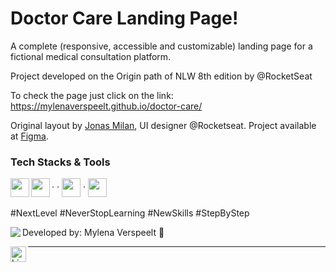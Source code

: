 # Doctor Care Landing Page!

A complete (responsive, accessible and customizable) landing page for a fictional medical consultation platform.

Project developed on the Origin path of NLW 8th edition  by @RocketSeat

To check the page just click on the link: https://mylenaverspeelt.github.io/doctor-care/

<p align="left">Original layout by <a href="https://jonasmilan.cc/">Jonas Milan</a>, UI designer @Rocketseat. Project available at <a href="https://www.figma.com/community/file/1102912263666619803">Figma</a>.</p>

<h3 align="left">Tech Stacks & Tools</h3>
    <div align="left">
    <img align="left" height="30" src="https://cdn.worldvectorlogo.com/logos/html-1.svg">
    <span> · </span>
    <img align="left" height="30" src="https://cdn.worldvectorlogo.com/logos/css-3.svg">
    <span> · </span>
    <a href="https://www.javascript.com/"><img align="center" height="30" src="https://cdn.worldvectorlogo.com/logos/logo-javascript.svg"></a>
    <span> · </span>
    <a href="https://scrollrevealjs.org/"><img align="center" height="30" src="https://scrollrevealjs.org/img/logomark.svg"></a>
    </div>
<br />
#NextLevel #NeverStopLearning #NewSkills #StepByStep
<br />
<div>
<img align="left" src="https://avatars.githubusercontent.com/mylenaverspeelt?size=75">
<p align="left">
Developed by: Mylena Verspeelt 🦜<p>
<p align="left"><a href="https://www.linkedin.com/in/mylenaverspeelt" target="_blank"><img align="left" src="https://img.shields.io/badge/get%20in%20touch!-0077B5?style=flat&logo=linkedin&logoColor=white" alt="LinkedIn Badge" height="25"></a></p>
<div>

--- 

